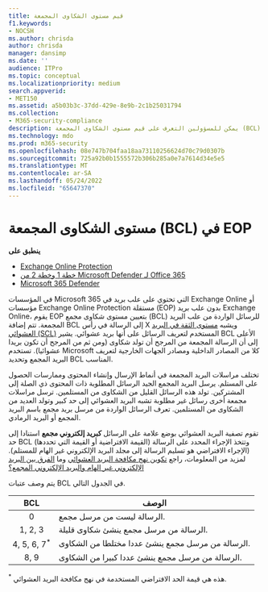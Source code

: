 ```yaml
---
title: قيم مستوى الشكاوى المجمعة
f1.keywords:
- NOCSH
ms.author: chrisda
author: chrisda
manager: dansimp
ms.date: ''
audience: ITPro
ms.topic: conceptual
ms.localizationpriority: medium
search.appverid:
- MET150
ms.assetid: a5b03b3c-37dd-429e-8e9b-2c1b25031794
ms.collection:
- M365-security-compliance
description: يمكن للمسؤولين التعرف على قيم مستوى الشكاوى المجمعة (BCL) المستخدمة في Exchange Online Protection (EOP).
ms.technology: mdo
ms.prod: m365-security
ms.openlocfilehash: 08e747b704faa18aa73110256624d70c79d0307b
ms.sourcegitcommit: 725a92b0b1555572b306b285a0e7a7614d34e5e5
ms.translationtype: MT
ms.contentlocale: ar-SA
ms.lasthandoff: 05/24/2022
ms.locfileid: "65647370"
---
```

# <a name="bulk-complaint-level-bcl-in-eop"></a>مستوى الشكاوى المجمعة (BCL) في EOP

**ينطبق على**
- [Exchange Online Protection](exchange-online-protection-overview.md)
- [خطة 1 وخطة 2 من Microsoft Defender لـ Office 365](defender-for-office-365.md)
- [Microsoft 365 Defender](../defender/microsoft-365-defender.md)

في المؤسسات Microsoft 365 التي تحتوي على علب بريد في Exchange Online أو مؤسسات Exchange Online Protection مستقلة (EOP) بدون علب بريد Exchange Online، يقوم EOP بتعيين مستوى شكاوى مجمع (BCL) للرسائل الواردة من علب البريد المجمعة. تتم إضافة BCL إلى الرسالة في رأس X ويشبه [مستوى الثقة في البريد العشوائي (SCL)](spam-confidence-levels.md) المستخدم لتعريف الرسائل على أنها بريد عشوائي. يشير BCL الأعلى إلى أن الرسالة المجمعة من المرجح أن تولد شكاوى (ومن ثم من المرجح أن تكون بريدا عشوائيا). تستخدم Microsoft كلا من المصادر الداخلية ومصادر الجهات الخارجية لتعريف البريد المجمع وتحديد BCL المناسب.

تختلف مراسلات البريد المجمعة في أنماط الإرسال وإنشاء المحتوى وممارسات الحصول على المستلم. يرسل البريد المجمع الجيد الرسائل المطلوبة ذات المحتوى ذي الصلة إلى المشتركين. تولد هذه الرسائل القليل من الشكاوى من المستلمين. ترسل مراسلات مجمعة أخرى رسائل غير مطلوبة تشبه البريد العشوائي إلى حد كبير وتولد العديد من الشكاوى من المستلمين. تعرف الرسائل الواردة من مرسل بريد مجمع باسم البريد المجمع أو البريد الرمادي.

 تقوم تصفية البريد العشوائي بوضع علامة على الرسائل **كبريد إلكتروني مجمع** استنادا إلى حد BCL (القيمة الافتراضية أو القيمة التي تحددها) وتتخذ الإجراء المحدد على الرسالة (الإجراء الافتراضي هو تسليم الرسالة إلى مجلد البريد الإلكتروني غير الهام للمستلم). لمزيد من المعلومات، راجع [تكوين نهج مكافحة البريد العشوائي](configure-your-spam-filter-policies.md) وما [الفرق بين البريد الإلكتروني غير الهام والبريد الإلكتروني المجمع؟](what-s-the-difference-between-junk-email-and-bulk-email.md)

يتم وصف عتبات BCL في الجدول التالي.

|BCL|الوصف|
|:---:|---|
|0|الرسالة ليست من مرسل مجمع.|
|1, 2, 3|الرسالة من مرسل مجمع ينشئ شكاوى قليلة.|
|4, 5, 6, 7<sup>\*</sup>|الرسالة من مرسل مجمع ينشئ عددا مختلطا من الشكاوى.|
|8, 9|الرسالة من مرسل مجمع ينشئ عددا كبيرا من الشكاوى.|

<sup>\*</sup> هذه هي قيمة الحد الافتراضي المستخدمة في نهج مكافحة البريد العشوائي.
